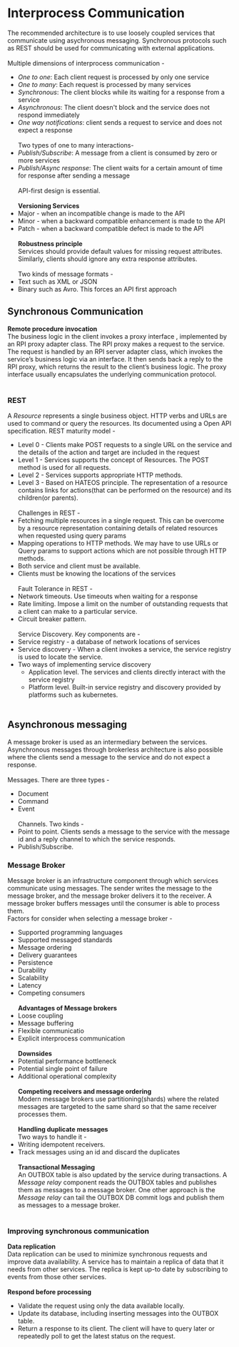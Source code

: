 # Interprocess Communication

The recommended architecture is to use loosely coupled services that communicate using asychronous messaging. Synchronous protocols such as REST should be used for communicating with external applications.
<br><br>
Multiple dimensions of interprocess communication -
- *One to one*: Each client request is processed by only one service
- *One to many*: Each request is processed by many services
- *Synchronous*: The client blocks while its waiting for a response from a service
- *Asynchronous*: The client doesn't block and the service does not respond immediately
- *One way notifications*: client sends a request to service and does not expect a response
<br><br>
Two types of one to many interactions-
- *Publish/Subscribe*: A message from a client is consumed by zero or more services
- *Publish/Async response*: The client waits for a certain amount of time for response after sending a message 
<br><br>
API-first design is essential.
<br><br>
**Versioning Services**<br>
- Major - when an incompatible change is made to the API
- Minor - when a backward compatible enhancement is made to the API
- Patch - when a backward compatible defect is made to the API
<br><br>
**Robustness principle**<br>
Services should provide default values for missing request attributes. Similarly, clients should ignore any extra response attributes.
<br><br>
Two kinds of message formats -
- Text such as XML or JSON
- Binary such as Avro. This forces an API first approach

## Synchronous Communication
**Remote procedure invocation**<br>
The business logic in the client invokes a proxy interface , implemented by an RPI proxy adapter class. The RPI proxy makes a request to the service. The request is handled by an RPI server adapter class, which invokes the service’s business logic via an interface. It then sends back a reply to the RPI proxy, which returns the result to the client’s business logic. The proxy interface usually encapsulates the underlying communication protocol.
<br><br>
### REST
A *Resource* represents a single business object. HTTP verbs and URLs are used to command or query the resources. Its documented using a Open API specification. REST maturity model -
- Level 0 - Clients make POST requests to a single URL on the service and the details of the action and target are included in the request
- Level 1 - Services supports the concept of Resources. The POST method is used for all requests.
- Level 2 - Services supports appropriate HTTP methods.
- Level 3 - Based on HATEOS principle. The representation of a resource contains links for actions(that can be performed on the resource) and its children(or parents).
<br><br>
Challenges in REST -
- Fetching multiple resources in a single request. This can be overcome by a resource representation containing details of related resources when requested using query params
- Mapping operations to HTTP methods. We may have to use URLs or Query params to support actions which are not possible through HTTP methods.
- Both service and client must be available.
- Clients must be knowing the locations of the services
<br><br>
Fault Tolerance in REST -
- Network timeouts. Use timeouts when waiting for a response
- Rate limiting. Impose a limit on the number of outstanding requests that a client can make to a particular service.
- Circuit breaker pattern. 
<br><br>
Service Discovery. Key components are - <br>
- Service registry - a database of network locations of services
- Service discovery - When a client invokes a service, the service registry is used to locate the service.
- Two ways of implementing service discovery
    - Application level. The services and clients directly interact with the service registry
    - Platform level. Built-in service registry and discovery provided by platforms such as kubernetes.
<br><br>
## Asynchronous messaging
A message broker is used as an intermediary between the services. Asynchronous messages through brokerless architecture is also possible where the clients send a message to the service and do not expect a response.
<br><br>
Messages. There are three types -
- Document
- Command
- Event
<br><br>
Channels. Two kinds - 
- Point to point. Clients sends a message to the service with the message id and a reply channel to which the service responds.
- Publish/Subscribe. 

### Message Broker
Message broker is an infrastructure component through which services communicate using messages. The sender writes the message to the message broker, and the message broker delivers it to the receiver. A message broker buffers messages until the consumer is able to process them. <br>
Factors for consider when selecting a message broker -
- Supported programming languages
- Supported messaged standards
- Message ordering
- Delivery guarantees
- Persistence
- Durability
- Scalability
- Latency
- Competing consumers
<br><br>
**Advantages of Message brokers**<br>
- Loose coupling
- Message buffering
- Flexible communicatio
- Explicit interprocess communication
<br><br>
**Downsides**<br>
- Potential performance bottleneck
- Potential single point of failure
- Additional operational complexity
<br><br>
**Competing receivers and message ordering**<br>
Modern message brokers use partitioning(shards) where the related messages are targeted to the same shard so that the same receiver processes them.
<br><br>
**Handling duplicate messages**<br>
Two ways to handle it -
- Writing idempotent receivers.
- Track messages using an id and discard the duplicates
<br><br>
**Transactional Messaging**<br>
An OUTBOX table is also updated by the service during transactions. A *Message relay* component reads the OUTBOX tables and publishes them as messages to a message broker. One other approach is the *Message relay* can tail the OUTBOX DB commit logs and publish them as messages to a message broker.
<br><br>

### Improving synchronous communication
**Data replication**<br>
Data replication can be used to minimize synchronous requests and improve data availability. A service has to maintain a replica of data that it needs from other services. The replica is kept up-to date by subscribing to events from those other services.
<br><br>
**Respond before processing**<br>
- Validate the request using only the data available locally.
- Update its database, including inserting messages into the OUTBOX table.
- Return a response to its client. The client will have to query later or repeatedly poll to get the latest status on the request.




